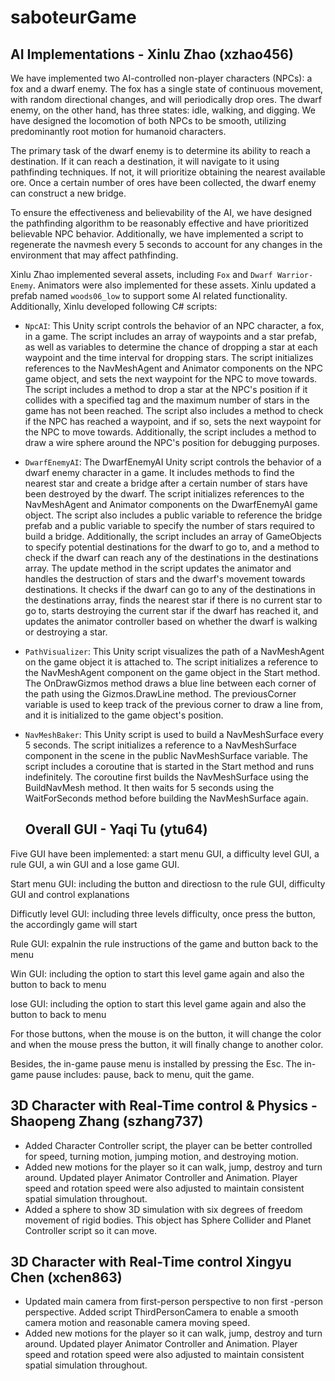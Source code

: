 # saboteurGame


## AI Implementations - Xinlu Zhao (xzhao456)
We have implemented two AI-controlled non-player characters (NPCs): a fox and a dwarf enemy. The fox has a single state of continuous movement, with random directional changes, and will periodically drop ores. The dwarf enemy, on the other hand, has three states: idle, walking, and digging. We have designed the locomotion of both NPCs to be smooth, utilizing predominantly root motion for humanoid characters.

The primary task of the dwarf enemy is to determine its ability to reach a destination. If it can reach a destination, it will navigate to it using pathfinding techniques. If not, it will prioritize obtaining the nearest available ore. Once a certain number of ores have been collected, the dwarf enemy can construct a new bridge.

To ensure the effectiveness and believability of the AI, we have designed the pathfinding algorithm to be reasonably effective and have prioritized believable NPC behavior. Additionally, we have implemented a script to regenerate the navmesh every 5 seconds to account for any changes in the environment that may affect pathfinding.

Xinlu Zhao implemented several assets, including `Fox` and `Dwarf Warrior-Enemy`. Animators were also implemented for these assets. Xinlu updated a prefab named `woods06_low` to support some AI related functionality. Additionally, Xinlu developed following C# scripts:
- `NpcAI`: 
    This Unity script controls the behavior of an NPC character, a fox, in a game. The script includes an array of waypoints and a star prefab, as well as variables to determine the chance of dropping a star at each waypoint and the time interval for dropping stars. The script initializes references to the NavMeshAgent and Animator components on the NPC game object, and sets the next waypoint for the NPC to move towards. The script includes a method to drop a star at the NPC's position if it collides with a specified tag and the maximum number of stars in the game has not been reached. The script also includes a method to check if the NPC has reached a waypoint, and if so, sets the next waypoint for the NPC to move towards. Additionally, the script includes a method to draw a wire sphere around the NPC's position for debugging purposes.
- `DwarfEnemyAI`:
    The DwarfEnemyAI Unity script controls the behavior of a dwarf enemy character in a game. It includes methods to find the nearest star and create a bridge after a certain number of stars have been destroyed by the dwarf. The script initializes references to the NavMeshAgent and Animator components on the DwarfEnemyAI game object. The script also includes a public variable to reference the bridge prefab and a public variable to specify the number of stars required to build a bridge. Additionally, the script includes an array of GameObjects to specify potential destinations for the dwarf to go to, and a method to check if the dwarf can reach any of the destinations in the destinations array. The update method in the script updates the animator and handles the destruction of stars and the dwarf's movement towards destinations. It checks if the dwarf can go to any of the destinations in the destinations array, finds the nearest star if there is no current star to go to, starts destroying the current star if the dwarf has reached it, and updates the animator controller based on whether the dwarf is walking or destroying a star.
- `PathVisualizer`:
    This Unity script visualizes the path of a NavMeshAgent on the game object it is attached to. The script initializes a reference to the NavMeshAgent component on the game object in the Start method. The OnDrawGizmos method draws a blue line between each corner of the path using the Gizmos.DrawLine method. The previousCorner variable is used to keep track of the previous corner to draw a line from, and it is initialized to the game object's position.
- `NavMeshBaker`:
    This Unity script is used to build a NavMeshSurface every 5 seconds. The script initializes a reference to a NavMeshSurface component in the scene in the public NavMeshSurface variable. The script includes a coroutine that is started in the Start method and runs indefinitely. The coroutine first builds the NavMeshSurface using the BuildNavMesh method. It then waits for 5 seconds using the WaitForSeconds method before building the NavMeshSurface again.
    
    ## Overall GUI - Yaqi Tu (ytu64)
Five GUI have been implemented: a start menu GUI, a difficulty level GUI, a rule GUI, a win GUI and a lose game GUI.

Start menu GUI: including the button and directiosn to the rule GUI, difficulty GUI and control explanations

Difficutly level GUI: including three levels difficulty, once press the button, the accordingly game will start

Rule GUI: expalnin the rule instructions of the game and button back to the menu

Win GUI: including the option to start this level game again and also the button to back to menu

lose GUI: including the option to start this level game again and also the button to back to menu

For those buttons, when the mouse is on the button, it will change the color and when the mouse press the button, it will finally change to another color.

Besides, the in-game pause menu is installed by pressing the Esc. The in-game pause includes: pause, back to menu, quit the game.

## 3D Character with Real-Time control & Physics - Shaopeng Zhang (szhang737)
- Added Character Controller script, the player can be better controlled for speed, turning motion, jumping motion, and destroying motion.
- Added new motions for the player so it can walk, jump, destroy and turn around. Updated player Animator Controller and Animation. Player speed and rotation speed were also adjusted to maintain consistent spatial simulation throughout. 
- Added a sphere to show 3D simulation with six degrees of freedom movement of rigid bodies. This object has Sphere Collider and Planet Controller script so it can move.

## 3D Character with Real-Time control Xingyu Chen (xchen863)
- Updated main camera from first-person perspective to non first -person perspective. Added script ThirdPersonCamera to enable a smooth camera motion and reasonable camera moving speed.
- Added new motions for the player so it can walk, jump, destroy and turn around. Updated player Animator Controller and Animation. Player speed and rotation speed were also adjusted to maintain consistent spatial simulation throughout. 
